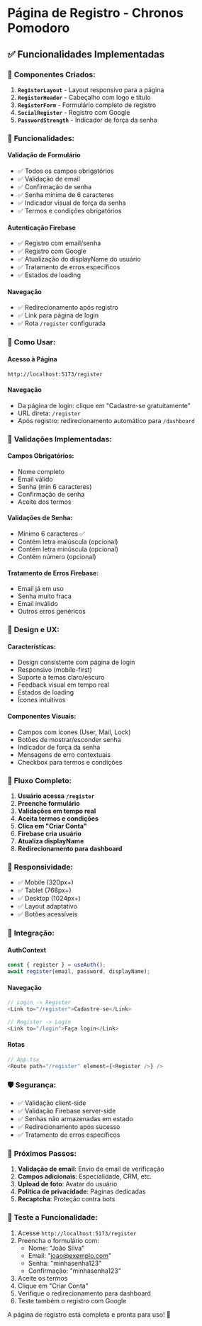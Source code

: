 # Página de Registro - Chronos Pomodoro

## ✅ Funcionalidades Implementadas

### 🔧 **Componentes Criados:**

1. **`RegisterLayout`** - Layout responsivo para a página
2. **`RegisterHeader`** - Cabeçalho com logo e título
3. **`RegisterForm`** - Formulário completo de registro
4. **`SocialRegister`** - Registro com Google
5. **`PasswordStrength`** - Indicador de força da senha

### 🎯 **Funcionalidades:**

#### Validação de Formulário
- ✅ Todos os campos obrigatórios
- ✅ Validação de email
- ✅ Confirmação de senha
- ✅ Senha mínima de 6 caracteres
- ✅ Indicador visual de força da senha
- ✅ Termos e condições obrigatórios

#### Autenticação Firebase
- ✅ Registro com email/senha
- ✅ Registro com Google
- ✅ Atualização do displayName do usuário
- ✅ Tratamento de erros específicos
- ✅ Estados de loading

#### Navegação
- ✅ Redirecionamento após registro
- ✅ Link para página de login
- ✅ Rota `/register` configurada

### 🚀 **Como Usar:**

#### Acesso à Página
```
http://localhost:5173/register
```

#### Navegação
- Da página de login: clique em "Cadastre-se gratuitamente"
- URL direta: `/register`
- Após registro: redirecionamento automático para `/dashboard`

### 📝 **Validações Implementadas:**

#### Campos Obrigatórios:
- Nome completo
- Email válido
- Senha (min 6 caracteres)
- Confirmação de senha
- Aceite dos termos

#### Validações de Senha:
- Mínimo 6 caracteres ✅
- Contém letra maiúscula (opcional)
- Contém letra minúscula (opcional)
- Contém número (opcional)

#### Tratamento de Erros Firebase:
- Email já em uso
- Senha muito fraca
- Email inválido
- Outros erros genéricos

### 🎨 **Design e UX:**

#### Características:
- Design consistente com página de login
- Responsivo (mobile-first)
- Suporte a temas claro/escuro
- Feedback visual em tempo real
- Estados de loading
- Ícones intuitivos

#### Componentes Visuais:
- Campos com ícones (User, Mail, Lock)
- Botões de mostrar/esconder senha
- Indicador de força da senha
- Mensagens de erro contextuais
- Checkbox para termos e condições

### 🔄 **Fluxo Completo:**

1. **Usuário acessa `/register`**
2. **Preenche formulário**
3. **Validações em tempo real**
4. **Aceita termos e condições**
5. **Clica em "Criar Conta"**
6. **Firebase cria usuário**
7. **Atualiza displayName**
8. **Redirecionamento para dashboard**

### 📱 **Responsividade:**

- ✅ Mobile (320px+)
- ✅ Tablet (768px+)
- ✅ Desktop (1024px+)
- ✅ Layout adaptativo
- ✅ Botões acessíveis

### 🔗 **Integração:**

#### AuthContext
```typescript
const { register } = useAuth();
await register(email, password, displayName);
```

#### Navegação
```typescript
// Login -> Register
<Link to="/register">Cadastre-se</Link>

// Register -> Login
<Link to="/login">Faça login</Link>
```

#### Rotas
```typescript
// App.tsx
<Route path="/register" element={<Register />} />
```

### 🛡️ **Segurança:**

- ✅ Validação client-side
- ✅ Validação Firebase server-side
- ✅ Senhas não armazenadas em estado
- ✅ Redirecionamento após sucesso
- ✅ Tratamento de erros específicos

### 🎯 **Próximos Passos:**

1. **Validação de email**: Envio de email de verificação
2. **Campos adicionais**: Especialidade, CRM, etc.
3. **Upload de foto**: Avatar do usuário
4. **Política de privacidade**: Páginas dedicadas
5. **Recaptcha**: Proteção contra bots

### 🧪 **Teste a Funcionalidade:**

1. Acesse `http://localhost:5173/register`
2. Preencha o formulário com:
   - Nome: "João Silva"
   - Email: "joao@exemplo.com"
   - Senha: "minhasenha123"
   - Confirmação: "minhasenha123"
3. Aceite os termos
4. Clique em "Criar Conta"
5. Verifique o redirecionamento para dashboard
6. Teste também o registro com Google

A página de registro está completa e pronta para uso! 🚀